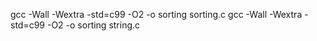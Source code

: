 gcc -Wall -Wextra -std=c99 -O2 -o sorting sorting.c
gcc -Wall -Wextra -std=c99 -O2 -o sorting string.c

